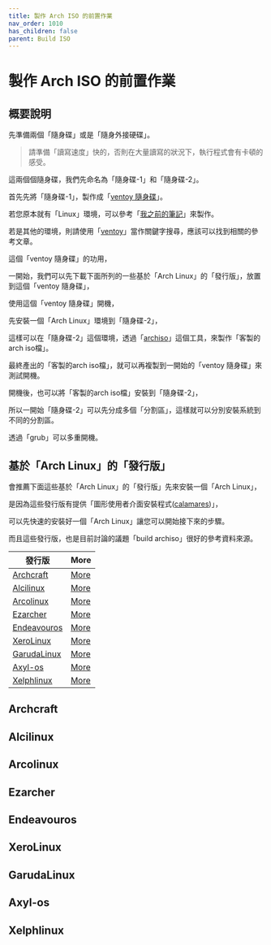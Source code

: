```yaml
---
title: 製作 Arch ISO 的前置作業
nav_order: 1010
has_children: false
parent: Build ISO
---
```



# 製作 Arch ISO 的前置作業


## 概要說明


先準備兩個「隨身碟」或是「隨身外接硬碟」。

> 請準備「讀寫速度」快的，否則在大量讀寫的狀況下，執行程式會有卡頓的感受。

這兩個個隨身碟，我們先命名為「隨身碟-1」和「隨身碟-2」。

首先先將「隨身碟-1」，製作成「[ventoy 隨身碟](https://www.ventoy.net/en/index.html)」。

若您原本就有「Linux」環境，可以參考「[我之前的筆記](https://samwhelp.github.io/note-about-archlinux/read/start/download/boot_iso_by_ventoy.html)」來製作。

若是其他的環境，則請使用「[ventoy](https://www.google.com/search?q=ventoy)」當作關鍵字搜尋，應該可以找到相關的參考文章。

這個「ventoy 隨身碟」的功用，

一開始，我們可以先下載下面所列的一些基於「Arch Linux」的「發行版」，放置到這個「ventoy 隨身碟」，

使用這個「ventoy 隨身碟」開機，

先安裝一個「Arch Linux」環境到「隨身碟-2」，

這樣可以在「隨身碟-2」這個環境，透過「[archiso](https://wiki.archlinux.org/title/archiso)」這個工具，來製作「客製的arch iso檔」。

最終產出的「客製的arch iso檔」，就可以再複製到一開始的「ventoy 隨身碟」來測試開機。

開機後，也可以將「客製的arch iso檔」安裝到「隨身碟-2」，

所以一開始「隨身碟-2」可以先分成多個「分割區」，這樣就可以分別安裝系統到不同的分割區。

透過「grub」可以多重開機。



## 基於「Arch Linux」的「發行版」

會推薦下面這些基於「Arch Linux」的「發行版」先來安裝一個「Arch Linux」，

是因為這些發行版有提供「圖形使用者介面安裝程式([calamares](https://calamares.io/))」，

可以先快速的安裝好一個「Arch Linux」讓您可以開始接下來的步驟。

而且這些發行版，也是目前討論的議題「build archiso」很好的參考資料來源。

| 發行版 | More |
| --- | --- |
| [Archcraft](https://archcraft.io/) | [More](#archcraft) |
| [Alcilinux](https://alci.online/github/) | [More](#alcilinux) |
| [Arcolinux](https://arcolinux.com/) | [More](#arcolinux) |
| [Ezarcher](https://osdn.net/projects/ezarch/releases/) | [More](#ezarcher) |
| [Endeavouros](https://endeavouros.com/) | [More](#endeavouros) |
| [XeroLinux](https://xerolinux.xyz/) | [More](#xerolinux) |
| [GarudaLinux](https://garudalinux.org/) | [More](#garudalinux) |
| [Axyl-os](https://axyl-os.github.io/) | [More](#axyl-os) |
| [Xelphlinux](https://xelphlinux.com/) | [More](#xelphlinux) |



## Archcraft


## Alcilinux


## Arcolinux


## Ezarcher


## Endeavouros


## XeroLinux


## GarudaLinux


## Axyl-os


## Xelphlinux



